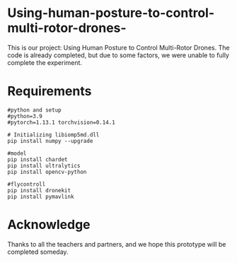 # Using-human-posture-to-control-multi-rotor-drones-
This is our project: Using Human Posture to Control Multi-Rotor Drones. The code is already completed, but due to some factors, we were unable to fully complete the experiment.

Requirements
===

```
#python and setup
#python=3.9
#pytorch=1.13.1 torchvision=0.14.1

# Initializing libiomp5md.dll
pip install numpy --upgrade

#model
pip install chardet
pip install ultralytics
pip install opencv-python

#flycontroll
pip install dronekit
pip install pymavlink
```
Acknowledge
===
Thanks to all the teachers and partners, and we hope this prototype will be completed someday.
